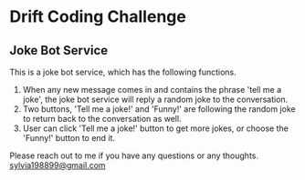 # Drift Coding Challenge

## Joke Bot Service

This is a joke bot service, which has the following functions.

1. When any new message comes in and contains the phrase 'tell me a joke', the joke bot service will reply a random joke to the conversation.
2. Two buttons, 'Tell me a joke!' and 'Funny!' are following the random joke to return back to the conversation as well.
3. User can click 'Tell me a joke!' button to get more jokes, or choose the 'Funny!' button to end it.

Please reach out to me if you have any questions or any thoughts. sylvia198899@gmail.com
